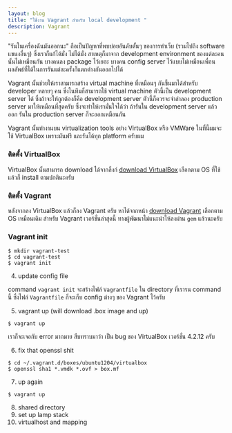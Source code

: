 ```yaml
---
layout: blog
title: "ใช้งาน Vagrant สำหรับ local development "
description: Vagrant  
---
```


"รันในเครื่องฉันมันออกนะ" ถือเป็นปัญหาที่พบบ่อยอันดับตั้นๆ ของการทำเว็บ (รวมไปถึง software แขนงอื่นๆ) ซึ่งเราก็แก้ได้มั่ง ไม่ได้มั่ง สาเหตุก็มาจาก development environment ของแต่ละคนนั้นไม่เหมือนกัน บางคนลง package ไว้เยอะ บางคน config server ไว้แบบไม่เหมือนเพื่อน ผลลัพธ์ที่ได้ในการรันแต่ละครั้งก็แตกต่างกันออกไปได้ 

Vagrant นั้นช่วยให้เราสามารถสร้าง virtual machine ที่เหมือนๆ กันขึ้นมาได้สำหรับ developer หลายๆ คน ซึ่งในทีมก็สามารถใช้ virtual machine ตัวนี้เป็น development server ได้ ซึ่งถ้าจะให้ถูกต้องก็คือ development server ตัวนี้ก็ควรจะจำลำลอง production server มาให้เหมือนที่สุดครับ ซึ่งจะทำให้เรามั่นใจได้ว่า ถ้ารันใน development server แล้วออก รันใน production server ก็จะออกเหมือนกัน

Vagrant นั้นทำงานบน virtualization tools อย่าง VirtualBox หรือ VMWare ในที่นี้ผมจะใช้ VirtualBox เพราะมันฟรี และรันได้ทุก platform ครับผม

### ติดตั้ง VirtualBox

VirtualBox นั้นสามารถ download ได้จากลิ้งก์ [download VirtualBox](https://www.virtualbox.org/wiki/Downloads) เลือกตาม OS ที่ใช้ แล้วก็ install ตามปกตินะครับ

### ติดตั้ง Vagrant

หลังจากลง VirtualBox แล้วก็ลง Vagrant ครับ หาได้จากหน้า [download Vagrant](http://downloads.vagrantup.com/) เลือกตาม OS เหมือนเดิม สำหรับ Vagrant เวอร์ชั่นล่าสุดนี้ ทางผู้พัฒนาไม่แนะนำให้ลงผ่าน <code>gem</code> แล้วนะครับ

### Vagrant init

<pre><code class="language-bash">$ mkdir vagrant-test
$ cd vagrant-test
$ vagrant init</code></pre>

4. update config file

command <code>vagrant init</code> จะสร้างไฟล์ <code>Vagrantfile</code> ใน directory ที่เรารน command นี้ ซึ่งไฟล์ <code>Vagrantfile</code> ก็จะเก็บ config ต่างๆ ของ Vagrant ไว้ครับ

5. vagrant up (will download .box image and up)

<pre><code class="language-bash">$ vagrant up</code></pre>

เราก็จะเจอกับ error มากมาย สืบทราบมาว่า เป็น bug ของ VirtualBox เวอร์ชั่น 4.2.12 ครับ

6. fix that openssl shit

<pre><code class="language-bash">$ cd ~/.vagrant.d/boxes/ubuntu1204/virtualbox
$ openssl sha1 *.vmdk *.ovf > box.mf</code></pre>

7. up again

<pre><code class="language-bash">$ vagrant up</code></pre>

8. shared directory
9. set up lamp stack
10. virtualhost and mapping
